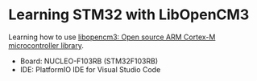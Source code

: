 # Learning STM32 with LibOpenCM3

Learning how to use [libopencm3: Open source ARM Cortex-M microcontroller library](https://github.com/libopencm3/libopencm3).

- Board: NUCLEO-F103RB (STM32F103RB)
- IDE: PlatformIO IDE for Visual Studio Code

